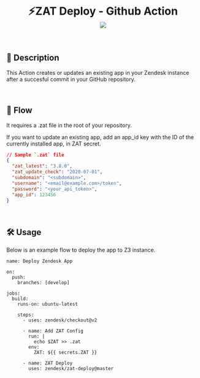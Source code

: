 <h1 align="center">
  ⚡️ZAT Deploy - Github Action
  <br />
  <img src="https://cdn.rawgit.com/sindresorhus/awesome/d7305f38d29fed78fa85652e3a63e154dd8e8829/media/badge.svg">
</h1>

<br />

## 🚀 Description

This Action creates or updates an existing app in your Zendesk instance after a succesful commit in your GitHub repository.

<br />

## 💫 Flow

It requires a .zat file in the root of your repository.

If you want to update an existing app, add an app_id key with the ID of the currently installed app, in ZAT secret.

```JSON
// Sample `.zat` file
{
  "zat_latest": "3.8.0",
  "zat_update_check": "2020-07-01",
  "subdomain": "<subdomain>",
  "username": "<email@example.com>/token",
  "password": "<your_api_token>",
  "app_id": 123456
}
```

<br />

## 🛠 Usage

Below is an example flow to deploy the app to Z3 instance.

```
name: Deploy Zendesk App

on:
  push:
    branches: [develop]

jobs:
  build:
    runs-on: ubuntu-latest

    steps:
      - uses: zendesk/checkout@v2

      - name: Add ZAT Config
        run: |
          echo $ZAT >> .zat
        env:
          ZAT: ${{ secrets.ZAT }}

      - name: ZAT Deploy
        uses: zendesk/zat-deploy@master


```

